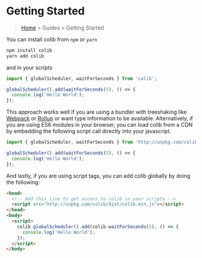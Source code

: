 # Getting Started

> [Home](../index.md) > Guides > Getting Started

You can install colib from `npm` or `yarn`

```bash
npm install colib
yarn add colib
```

and in your scripts

```typescript
import { globalScheduler, waitForSeconds } from 'colib';

globalScheduler().add(waitForSeconds(5), () => {
  console.log('Hello World');
});
```

This approach works well if you are using a bundler with treeshaking like [Webpack](https://webpack.js.org/) or [Rollup](https://rollupjs.org/guide/en) or want type information to be available. Alternatively, if you are using ES6 modules in your browser, you can load colib from a CDN by embedding the following script call directly into your javascript.

```javascript
import { globalScheduler, waitForSeconds } from 'http://unpkg.com/colib/dist/colib.min.es.js';

globalScheduler().add(waitForSeconds(5), () => {
  console.log('Hello World');
});
```

And lastly, if you are using script tags, you can add colib globally by doing the following:

```html
<head>
  <!-- Add this line to get access to colib in your scripts -->
  <script src="http://unpkg.com/colib/dist/colib.min.js"></script>
</head>
<body>
  <script>
    colib.globalScheduler().add(colib.waitForSeconds(5), () => {
      console.log('Hello World');
    });
  </script>
</body>
```
